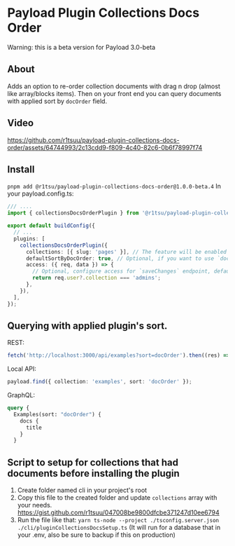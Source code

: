 # Payload Plugin Collections Docs Order

Warning: this is a beta version for Payload 3.0-beta

## About

Adds an option to re-order collection documents with drag n drop (almost like array/blocks items). Then on your front end you can query documents with applied sort by `docOrder` field.

## Video

https://github.com/r1tsuu/payload-plugin-collections-docs-order/assets/64744993/2c13cdd9-f809-4c40-82c6-0b6f78997f74

## Install

`pnpm add @r1tsu/payload-plugin-collections-docs-order@1.0.0-beta.4`
In your payload.config.ts:

```ts
/// ....
import { collectionsDocsOrderPlugin } from '@r1tsu/payload-plugin-collections-docs-order';

export default buildConfig({
  // ...
  plugins: [
    collectionsDocsOrderPlugin({
      collections: [{ slug: 'pages' }], // The feature will be enabled only for collections that are in this array.,
      defaultSortByDocOrder: true, // Optional, if you want to use `docOrder` field for default sort in the selected collections, default - `false`,
      access: ({ req, data }) => {
        // Optional, configure access for `saveChanges` endpoint, default: Boolean(req.user)
        return req.user?.collection === 'admins';
      },
    }),
  ],
});
```

## Querying with applied plugin's sort.

REST:

```ts
fetch('http://localhost:3000/api/examples?sort=docOrder').then((res) => res.json());
```

Local API:

```ts
payload.find({ collection: 'examples', sort: 'docOrder' });
```

GraphQL:

```graphql
query {
  Examples(sort: "docOrder") {
    docs {
      title
    }
  }

```

## Script to setup for collections that had documents before installing the plugin

1. Create folder named cli in your project's root
2. Copy this file to the created folder and update `collections` array with your needs. https://gist.github.com/r1tsuu/047008be9800dfcbe371247d10ee6794
3. Run the file like that: `yarn ts-node --project ./tsconfig.server.json ./cli/pluginCollectionsDocsSetup.ts` (It will run for a database that in your .env, also be sure to backup if this on production)
